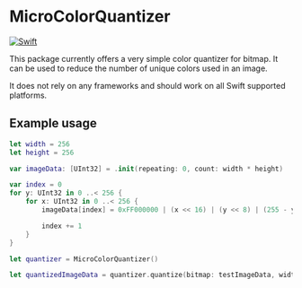 # MicroColorQuantizer

[![Swift](https://github.com/rbruinier/SwiftMicroColorQuantizer/actions/workflows/swift.yml/badge.svg)](https://github.com/rbruinier/SwiftMicroColorQuantizer/actions/workflows/swift.yml)

This package currently offers a very simple color quantizer for bitmap. It can be used to reduce the number
of unique colors used in an image.

It does not rely on any frameworks and should work on all Swift supported platforms.

## Example usage

```swift
let width = 256
let height = 256

var imageData: [UInt32] = .init(repeating: 0, count: width * height)

var index = 0
for y: UInt32 in 0 ..< 256 {
    for x: UInt32 in 0 ..< 256 {
        imageData[index] = 0xFF000000 | (x << 16) | (y << 8) | (255 - y)

        index += 1
    }
}

let quantizer = MicroColorQuantizer()

let quantizedImageData = quantizer.quantize(bitmap: testImageData, width: width, height: height, maximumNumberOfColors: 256)
```
